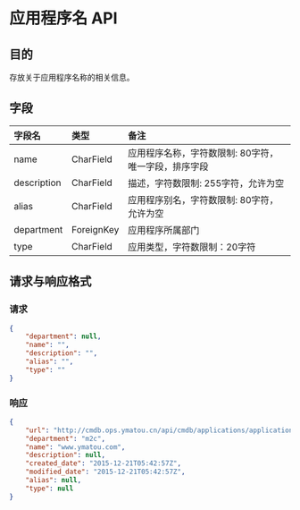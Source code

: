 #  应用程序名 API

## 目的
存放关于应用程序名称的相关信息。

## 字段
|字段名|类型|备注|
|:-----|:-----|:-----|
|name|CharField|应用程序名称，字符数限制: 80字符，唯一字段，排序字段|
|description|CharField|描述，字符数限制: 255字符，允许为空|
|alias|CharField|应用程序别名，字符数限制: 80字符，允许为空|
|department|ForeignKey|应用程序所属部门|
|type|CharField|应用类型，字符数限制：20字符|

## 请求与响应格式

### 请求

```JSON
{
    "department": null,
    "name": "",
    "description": "",
    "alias": "",
    "type": ""
}
```

### 响应
```JSON
{
    "url": "http://cmdb.ops.ymatou.cn/api/cmdb/applications/applicationname/1",
    "department": "m2c",
    "name": "www.ymatou.com",
    "description": null,
    "created_date": "2015-12-21T05:42:57Z",
    "modified_date": "2015-12-21T05:42:57Z",
    "alias": null,
    "type": null
}
```
